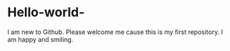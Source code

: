 # Hello-world-
I am new to Github. Please welcome me cause this is my first repository. 
I am happy and smiling. 
